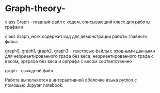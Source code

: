 # Graph-theory-
class Graph - главный файл с кодом, описывающий класс для работы графами

class Graph_work содержит код для демонстрации работы главного файла

graph0, graph1, graph2, graph3 - текстовые файлы с входными данными для неориентированного графа без веса, неориентированного графа с весом, орграфа без веса и орграфа с весом соответственно

graph - выходной файл

Работа выполняется в интерактивной оболочке языка python с помощью Jupyter notebook.
